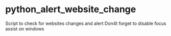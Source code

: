 # python_alert_website_change
Script to check for websites changes and alert
Don4t forget to disable focus assist on windows
